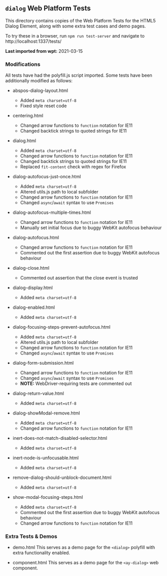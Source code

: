 ## `dialog` Web Platform Tests

This directory contains copies of the Web Platform Tests for the HTML5 Dialog
Element, along with some extra test cases and demo pages.

To try these in a browser, run `npm run test-server` and navigate to
http://localhost:1337/tests/

**Last imported from wpt:** 2021-03-15

### Modifications

All tests have had the polyfill.js script imported. Some tests have been
additionally modified as follows:

* abspos-dialog-layout.html
    * Added `meta charset=utf-8`
    * Fixed style reset code

* centering.html
    * Changed arrow functions to `function` notation for IE11
    * Changed backtick strings to quoted strings for IE11

* dialog.html
    * Added `meta charset=utf-8`
    * Changed arrow functions to `function` notation for IE11
    * Changed backtick strings to quoted strings for IE11
    * Replaced `fit-content` check with regex for Firefox

* dialog-autofocus-just-once.html
    * Added `meta charset=utf-8`
    * Altered utils.js path to local subfolder
    * Changed arrow functions to `function` notation for IE11
    * Changed `async`/`await` syntax to use `Promises`

* dialog-autofocus-multiple-times.html
    * Changed arrow functions to `function` notation for IE11
    * Manually set initial focus due to buggy WebKit autofocus behaviour

* dialog-autofocus.html
    * Changed arrow functions to `function` notation for IE11
    * Commented out the first assertion due to buggy WebKit autofocus behaviour

* dialog-close.html
    * Commented out assertion that the close event is trusted

* dialog-display.html
    * Added `meta charset=utf-8`

* dialog-enabled.html
    * Added `meta charset=utf-8`

* dialog-focusing-steps-prevent-autofocus.html
    * Added `meta charset=utf-8`
    * Altered utils.js path to local subfolder
    * Changed arrow functions to `function` notation for IE11
    * Changed `async`/`await` syntax to use `Promises`

* dialog-form-submission.html
    * Changed arrow functions to `function` notation for IE11
    * Changed `async`/`await` syntax to use `Promises`
    * **NOTE:** WebDriver-requiring tests are commented out

* dialog-return-value.html
    * Added `meta charset=utf-8`

* dialog-showModal-remove.html
    * Added `meta charset=utf-8`
    * Changed arrow functions to `function` notation for IE11

* inert-does-not-match-disabled-selector.html
    * Added `meta charset=utf-8`

* inert-node-is-unfocusable.html
    * Added `meta charset=utf-8`

* remove-dialog-should-unblock-document.html
    * Added `meta charset=utf-8`

* show-modal-focusing-steps.html
    * Added `meta charset=utf-8`
    * Commented out the first assertion due to buggy WebKit autofocus behaviour
    * Changed arrow functions to `function` notation for IE11

### Extra Tests & Demos

* demo.html
    This serves as a demo page for the `<dialog>` polyfill with extra
    functionality enabled.

* component.html
    This serves as a demo page for the `<ay-dialog>` web component.
